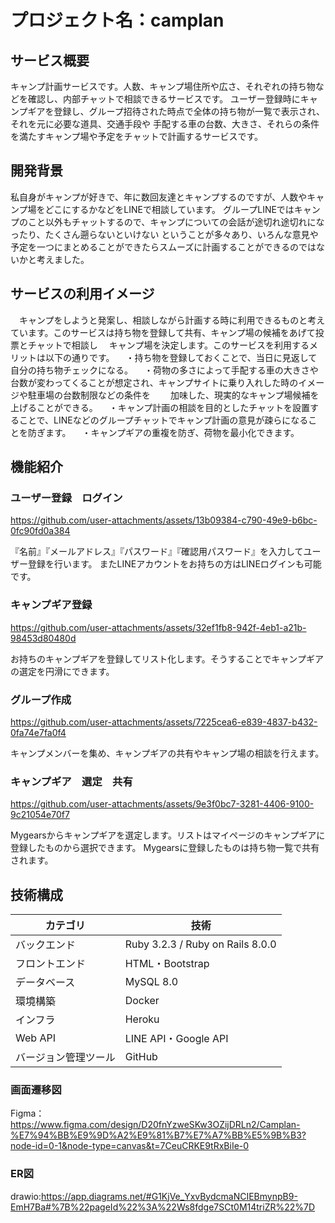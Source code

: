 # プロジェクト名：camplan

## サービス概要
キャンプ計画サービスです。人数、キャンプ場住所や広さ、それぞれの持ち物などを確認し、内部チャットで相談できるサービスです。
ユーザー登録時にキャンプギアを登録し、グループ招待された時点で全体の持ち物が一覧で表示され、それを元に必要な道具、交通手段や
手配する車の台数、大きさ、それらの条件を満たすキャンプ場や予定をチャットで計画するサービスです。


## 開発背景 
私自身がキャンプが好きで、年に数回友達とキャンプするのですが、人数やキャンプ場をどこにするかなどをLINEで相談しています。
グループLINEではキャンプのこと以外もチャットするので、キャンプについての会話が途切れ途切れになったり、たくさん遡らないといけない
ということが多々あり、いろんな意見や予定を一つにまとめることができたらスムーズに計画することができるのではないかと考えました。

## サービスの利用イメージ
　キャンプをしようと発案し、相談しながら計画する時に利用できるものと考えています。このサービスは持ち物を登録して共有、キャンプ場の候補をあげて投票とチャットで相談し
　キャンプ場を決定します。このサービスを利用するメリットは以下の通りです。
　・持ち物を登録しておくことで、当日に見返して自分の持ち物チェックになる。
　・荷物の多さによって手配する車の大きさや台数が変わってくることが想定され、キャンプサイトに乗り入れした時のイメージや駐車場の台数制限などの条件を
　　加味した、現実的なキャンプ場候補を上げることができる。
　・キャンプ計画の相談を目的としたチャットを設置することで、LINEなどのグループチャットでキャンプ計画の意見が疎らになることを防ぎます。
　・キャンプギアの重複を防ぎ、荷物を最小化できます。
　
## 機能紹介
### ユーザー登録　ログイン

https://github.com/user-attachments/assets/13b09384-c790-49e9-b6bc-0fc90fd0a384

『名前』『メールアドレス』『パスワード』『確認用パスワード』を入力してユーザー登録を行います。
またLINEアカウントをお持ちの方はLINEログインも可能です。

### キャンプギア登録


https://github.com/user-attachments/assets/32ef1fb8-942f-4eb1-a21b-98453d80480d

お持ちのキャンプギアを登録してリスト化します。そうすることでキャンプギアの選定を円滑にできます。

### グループ作成


https://github.com/user-attachments/assets/7225cea6-e839-4837-b432-0fa74e7fa0f4

キャンプメンバーを集め、キャンプギアの共有やキャンプ場の相談を行えます。

### キャンプギア　選定　共有


https://github.com/user-attachments/assets/9e3f0bc7-3281-4406-9100-9c21054e70f7

Mygearsからキャンプギアを選定します。リストはマイページのキャンプギアに登録したものから選択できます。
Mygearsに登録したものは持ち物一覧で共有されます。

## 技術構成

| カテゴリ  | 技術|
| ------------- | ------------- |
| バックエンド  | Ruby 3.2.3 / Ruby on Rails 8.0.0  |
| フロントエンド  | HTML・Bootstrap  |
| データベース  | MySQL 8.0  |
|  環境構築 | Docker  |
| インフラ  | Heroku  |
| Web API  | LINE API・Google API  |
| バージョン管理ツール  | GitHub  |

### 画面遷移図 
Figma：https://www.figma.com/design/D20fnYzweSKw3OZijDRLn2/Camplan-%E7%94%BB%E9%9D%A2%E9%81%B7%E7%A7%BB%E5%9B%B3?node-id=0-1&node-type=canvas&t=7CeuCRKE9tRxBiIe-0

### ER図 
drawio:https://app.diagrams.net/#G1KjVe_YxvBydcmaNCIEBmynpB9-EmH7Ba#%7B%22pageId%22%3A%22Ws8fdge7SCt0M14triZR%22%7D
